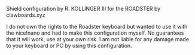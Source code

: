 Shield configuration by R. KOLLINGER III for the ROADSTER by clawboards.xyz

I do not own the rights to the Roadster keyboard but wanted to use it with the nice!nano and had to make this
configuration myself. No guarantees that it will work, use at your own risk. I am not liable for any damage
made to your keyboard or PC by using this configuration.
